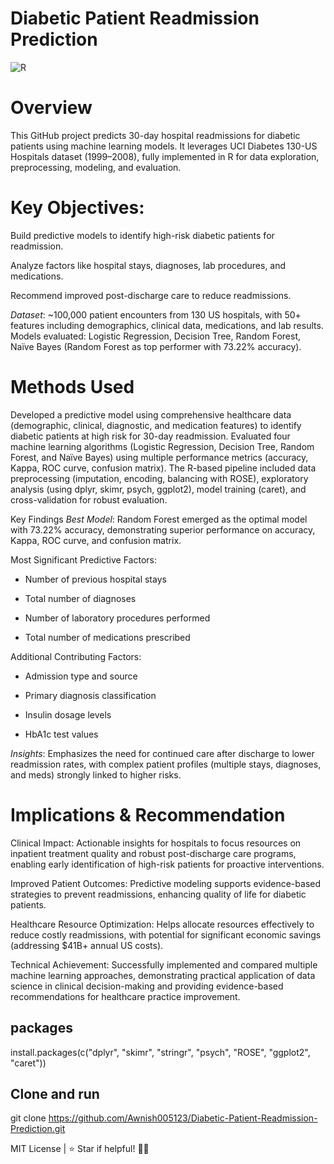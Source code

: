 # Diabetic Patient Readmission Prediction
![R](https://img.shields.io/badge/R-4.0%2B-276DC3?style=flat&logo=r&logoColor) 

# Overview

This GitHub project predicts 30-day hospital readmissions for diabetic patients using machine learning models. It leverages UCI Diabetes 130-US Hospitals dataset (1999–2008), fully implemented in R for data exploration, preprocessing, modeling, and evaluation.

# Key Objectives:

Build predictive models to identify high-risk diabetic patients for readmission.

Analyze factors like hospital stays, diagnoses, lab procedures, and medications.

Recommend improved post-discharge care to reduce readmissions.

*Dataset*: ~100,000 patient encounters from 130 US hospitals, with 50+ features including demographics, clinical data, medications, and lab results. Models evaluated: Logistic Regression, Decision Tree, Random Forest, Naïve Bayes (Random Forest as top performer with 73.22% accuracy).

# Methods Used

Developed a predictive model using comprehensive healthcare data (demographic, clinical, diagnostic, and medication features) to identify diabetic patients at high risk for 30-day readmission. Evaluated four machine learning algorithms (Logistic Regression, Decision Tree, Random Forest, and Naïve Bayes) using multiple performance metrics (accuracy, Kappa, ROC curve, confusion matrix). The R-based pipeline included data preprocessing (imputation, encoding, balancing with ROSE), exploratory analysis (using dplyr, skimr, psych, ggplot2), model training (caret), and cross-validation for robust evaluation.

Key Findings
*Best Model*: Random Forest emerged as the optimal model with 73.22% accuracy, demonstrating superior performance on accuracy, Kappa, ROC curve, and confusion matrix.

Most Significant Predictive Factors:

- Number of previous hospital stays

- Total number of diagnoses

- Number of laboratory procedures performed

- Total number of medications prescribed

Additional Contributing Factors:

- Admission type and source

- Primary diagnosis classification

- Insulin dosage levels

- HbA1c test values

*Insights*: Emphasizes the need for continued care after discharge to lower readmission rates, with complex patient profiles (multiple stays, diagnoses, and meds) strongly linked to higher risks.

# Implications & Recommendation
Clinical Impact: Actionable insights for hospitals to focus resources on inpatient treatment quality and robust post-discharge care programs, enabling early identification of high-risk patients for proactive interventions.

Improved Patient Outcomes: Predictive modeling supports evidence-based strategies to prevent readmissions, enhancing quality of life for diabetic patients.

Healthcare Resource Optimization: Helps allocate resources effectively to reduce costly readmissions, with potential for significant economic savings (addressing $41B+ annual US costs).

Technical Achievement: Successfully implemented and compared multiple machine learning approaches, demonstrating practical application of data science in clinical decision-making and providing evidence-based recommendations for healthcare practice improvement.


## packages
install.packages(c("dplyr", "skimr", "stringr", "psych", "ROSE", "ggplot2", "caret"))

## Clone and run
git clone https://github.com/Awnish005123/Diabetic-Patient-Readmission-Prediction.git

MIT License | ⭐ Star if helpful! 🏥✨
